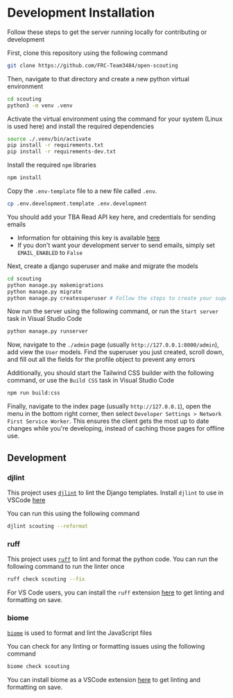 # Development Installation
Follow these steps to get the server running locally for contributing or development

First, clone this repository using the following command
```bash
git clone https://github.com/FRC-Team3484/open-scouting
```

Then, navigate to that directory and create a new python virtual environment
```bash
cd scouting
python3 -m venv .venv
```

Activate the virtual environment using the command for your system (Linux is used here) and install the required dependencies
```bash
source ./.venv/bin/activate
pip install -r requirements.txt
pip install -r requirements-dev.txt
```

Install the required `npm` libraries
```bash
npm install
```

Copy the `.env-template` file to a new file called `.env`.
```bash
cp .env.development.template .env.development
```
You should add your TBA Read API key here, and credentials for sending emails

- Information for obtaining this key is available [here](https://www.thebluealliance.com/apidocs)
- If you don't want your development server to send emails, simply set `EMAIL_ENABLED` to `False`

Next, create a django superuser and make and migrate the models
```bash
cd scouting
python manage.py makemigrations
python manage.py migrate
python manage.py createsuperuser # Follow the steps to create your superuser when running this command
```

Now run the server using the following command, or run the `Start server` task in Visual Studio Code
```bash
python manage.py runserver
```

Now, navigate to the `./admin` page (usually `http://127.0.0.1:8000/admin`), add view the `User` models. Find the superuser you just created, scroll down, and fill out all the fields for the profile object to prevent any errors

Additionally, you should start the Tailwind CSS builder with the following command, or use the `Build CSS` task in Visual Studio Code
```bash
npm run build:css
```

Finally, navigate to the index page (usually `http://127.0.0.1`), open the menu in the bottom right corner, then select `Developer Settings > Network First Service Worker`. This ensures the client gets the most up to date changes while you're developing, instead of caching those pages for offline use.

## Development
### djlint
This project uses [`djlint`](https://github.com/djlint/djLint) to lint the Django templates. Install `djlint` to use in VSCode [here](https://marketplace.visualstudio.com/items?itemName=monosans.djlint)

You can run this using the following command
```bash
djlint scouting --reformat
```

### ruff
This project uses [`ruff`](https://docs.astral.sh/ruff/) to lint and format the python code.
You can run the following command to run the linter once
```bash
ruff check scouting --fix
```
For VS Code users, you can install the `ruff` extension [here](https://marketplace.visualstudio.com/items?itemName=charliermarsh.ruff) to get linting and formatting on save.


### biome
[`biome`](https://biomejs.dev/) is used to format and lint the JavaScript files

You can check for any linting or formatting issues using the following command
```bash
biome check scouting
```

You can install biome as a VSCode extension [here](https://marketplace.visualstudio.com/items?itemName=biomejs.biome) to get linting and formatting on save.

